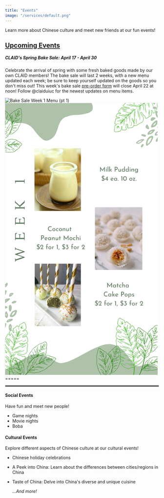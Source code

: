 ```yaml
---
title: "Events"
image: "/services/default.png"
---
```

<style>
@media screen and (max-width: 800px) {
  #div-desktop {
    width: 100%;
  }
}
</style>

Learn more about Chinese culture and meet new friends at our fun events!

## __<u>Upcoming Events</u>__
<p></p>

##### __CLAID's Spring Bake Sale: April 17 - April 30__

Celebrate the arrival of spring with some fresh baked goods made by our own CLAID members! The bake sale will last 2 weeks, with a new menu updated each week; be sure to keep yourself updated on the goods so you don't miss out! This week's bake sale [pre-order form](https://forms.gle/ocuNLcYUtEyCdXhT6) will close April 22 at noon! Follow @claiduiuc for the newest updates on menu items.

<img src="/images/services/bakesale1.png" alt="Bake Sale Week 1 Menu (pt 1)" id="div-desktop" width="500"/>
<img src="/images/services/bakesale12.png" alt="Bake Sale Week 1 Menu (pt 2)" id="div-desktop" width="500"/>
=====

<hr style="border:2px solid gray">

#### __Social Events__

Have fun and meet new people!

- Game nights
- Movie nights
- Boba

#### __Cultural Events__

Explore different aspects of Chinese culture at our cultural events!

- Chinese holiday celebrations
- A Peek into China: Learn about the differences between cities/regions in China
- Taste of China: Delve into China's diverse and unique cuisine

    *...And more!*
